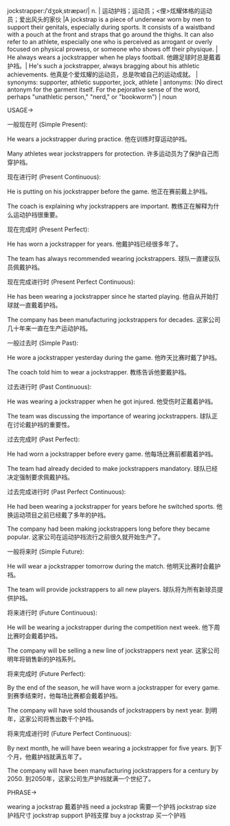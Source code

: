 jockstrapper:/ˈdʒɒkˌstræpər/| n. | 运动护裆；运动员；<俚>炫耀体格的运动员；爱出风头的家伙 |A jockstrap is a piece of underwear worn by men to support their genitals, especially during sports. It consists of a waistband with a pouch at the front and straps that go around the thighs.  It can also refer to an athlete, especially one who is perceived as arrogant or overly focused on physical prowess, or someone who shows off their physique. | He always wears a jockstrapper when he plays football. 他踢足球时总是戴着护裆。|  He's such a jockstrapper, always bragging about his athletic achievements. 他真是个爱炫耀的运动员，总是吹嘘自己的运动成就。 | synonyms: supporter, athletic supporter, jock, athlete | antonyms:  (No direct antonym for the garment itself.  For the pejorative sense of the word, perhaps "unathletic person," "nerd," or "bookworm") | noun


USAGE->

一般现在时 (Simple Present):

He wears a jockstrapper during practice. 他在训练时穿运动护裆。

Many athletes wear jockstrappers for protection. 许多运动员为了保护自己而穿护裆。


现在进行时 (Present Continuous):

He is putting on his jockstrapper before the game. 他正在赛前戴上护裆。

The coach is explaining why jockstrappers are important. 教练正在解释为什么运动护裆很重要。


现在完成时 (Present Perfect):

He has worn a jockstrapper for years. 他戴护裆已经很多年了。

The team has always recommended wearing jockstrappers. 球队一直建议队员佩戴护裆。


现在完成进行时 (Present Perfect Continuous):

He has been wearing a jockstrapper since he started playing. 他自从开始打球就一直戴着护裆。

The company has been manufacturing jockstrappers for decades. 这家公司几十年来一直在生产运动护裆。


一般过去时 (Simple Past):

He wore a jockstrapper yesterday during the game. 他昨天比赛时戴了护裆。

The coach told him to wear a jockstrapper. 教练告诉他要戴护裆。


过去进行时 (Past Continuous):

He was wearing a jockstrapper when he got injured. 他受伤时正戴着护裆。

The team was discussing the importance of wearing jockstrappers. 球队正在讨论戴护裆的重要性。


过去完成时 (Past Perfect):

He had worn a jockstrapper before every game. 他每场比赛前都戴着护裆。

The team had already decided to make jockstrappers mandatory. 球队已经决定强制要求佩戴护裆。


过去完成进行时 (Past Perfect Continuous):

He had been wearing a jockstrapper for years before he switched sports. 他换运动项目之前已经戴了多年的护裆。

The company had been making jockstrappers long before they became popular. 这家公司在运动护裆流行之前很久就开始生产了。


一般将来时 (Simple Future):

He will wear a jockstrapper tomorrow during the match. 他明天比赛时会戴护裆。

The team will provide jockstrappers to all new players. 球队将为所有新球员提供护裆。


将来进行时 (Future Continuous):

He will be wearing a jockstrapper during the competition next week. 他下周比赛时会戴着护裆。

The company will be selling a new line of jockstrappers next year.  这家公司明年将销售新的护裆系列。


将来完成时 (Future Perfect):

By the end of the season, he will have worn a jockstrapper for every game. 到赛季结束时，他每场比赛都会戴着护裆。

The company will have sold thousands of jockstrappers by next year. 到明年，这家公司将售出数千个护裆。


将来完成进行时 (Future Perfect Continuous):

By next month, he will have been wearing a jockstrapper for five years. 到下个月，他戴护裆就满五年了。

The company will have been manufacturing jockstrappers for a century by 2050. 到2050年，这家公司生产护裆就满一个世纪了。


PHRASE->

wearing a jockstrap  戴着护裆
need a jockstrap 需要一个护裆
jockstrap size 护裆尺寸
jockstrap support  护裆支撑
buy a jockstrap 买一个护裆
